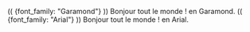 (( {font_family: "Garamond"} ))
Bonjour tout le monde ! en Garamond.
(( {font_family: "Arial"} ))
Bonjour tout le monde ! en Arial.
